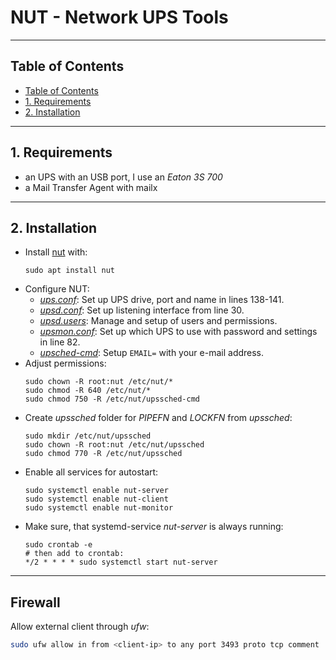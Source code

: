 # NUT - Network UPS Tools

***
## Table of Contents
- [Table of Contents](#table-of-contents)
- [1. Requirements](#1-requirements)
- [2. Installation](#2-installation)

***
## 1. Requirements
* an UPS with an USB port, I use an _Eaton 3S 700_
* a Mail Transfer Agent with mailx

***
## 2. Installation
* Install [nut](https://networkupstools.org) with:
  ```shell
  sudo apt install nut
  ```
* Configure NUT:
  * [_ups.conf_](/etc/nut/ups.conf): Set up UPS drive, port and name in lines 138-141.
  * [_upsd.conf_](/etc/nut/upsd.conf): Set up listening interface from line 30.
  * [_upsd.users_](/etc/nut/upsd.users): Manage and setup of users and permissions.
  * [_upsmon.conf_](/etc/nut/upsmon.conf): Set up which UPS to use with password and settings in line 82.
  * [_upsched-cmd_](/etc/nut/upssched-cmd): Setup ```EMAIL=``` with your e-mail address.
* Adjust permissions:
  ```shell
  sudo chown -R root:nut /etc/nut/*
  sudo chmod -R 640 /etc/nut/*
  sudo chmod 750 -R /etc/nut/upssched-cmd
  ```
* Create _upssched_ folder for _PIPEFN_ and _LOCKFN_ from _upssched_:
  ```shell
  sudo mkdir /etc/nut/upssched
  sudo chown -R root:nut /etc/nut/upssched
  sudo chmod 770 -R /etc/nut/upssched
  ```
* Enable all services for autostart:
  ```shell
  sudo systemctl enable nut-server
  sudo systemctl enable nut-client
  sudo systemctl enable nut-monitor
  ```
* Make sure, that systemd-service _nut-server_ is always running:
  ```shell
  sudo crontab -e
  # then add to crontab:
  */2 * * * * sudo systemctl start nut-server
  ```

***
## Firewall
Allow external client through _ufw_:
``` bash
sudo ufw allow in from <client-ip> to any port 3493 proto tcp comment 'network ups tools - <client-name>'
```